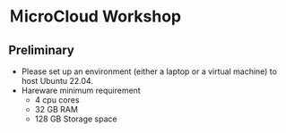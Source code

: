 # ＭicroCloud Workshop

## Preliminary <under construction>

* Please set up an environment (either a laptop or a virtual machine) to host Ubuntu 22.04.
* Hareware minimum requirement
  * 4 cpu cores
  * 32 GB RAM
  * 128 GB Storage space
 


